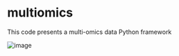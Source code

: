 # multiomics

This code presents a multi-omics data Python framework

![image](https://github.com/alabarga/multiomics/assets/166339/d0ced27c-5cbb-421a-951f-404e99193979)
